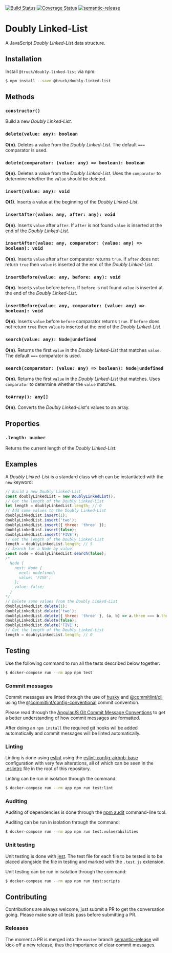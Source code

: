 [![Build Status](https://travis-ci.org/truck-js/doubly-linked-list.svg?branch=master)](https://travis-ci.org/truck-js/doubly-linked-list)
[![Coverage Status](https://coveralls.io/repos/github/truck-js/doubly-linked-list/badge.svg?branch=master)](https://coveralls.io/github/truck-js/doubly-linked-list?branch=master)
[![semantic-release](https://img.shields.io/badge/%20%20%F0%9F%93%A6%F0%9F%9A%80-semantic--release-e10079.svg)](https://github.com/semantic-release/semantic-release)

# Doubly Linked-List

A JavaScript _Doubly Linked-List_ data structure.

## Installation

Install `@truck/doubly-linked-list` via npm:

```sh
$ npm install --save @truck/doubly-linked-list
```

## Methods

### `constructor()`

Build a new _Doubly Linked-List_.

### `delete(value: any): boolean`

**O(n)**. Deletes a value from the _Doubly Linked-List_. The default `===` comparator is used.

### `delete(comparator: (value: any) => boolean): boolean`

**O(n)**. Deletes a value from the _Doubly Linked-List_. Uses the `comparator` to determine whether
the `value` should be deleted.

### `insert(value: any): void`

**O(1)**. Inserts a value at the beginning of the _Doubly Linked-List_.

### `insertAfter(value: any, after: any): void`

**O(n)**. Inserts `value` after `after`. If `after` is not found `value` is inserted at the end of
the _Doubly Linked-List_.

### `insertAfter(value: any, comparator: (value: any) => boolean): void`

**O(n)**. Inserts `value` after `after` comparator returns `true`. If `after` does not return `true`
then `value` is inserted at the end of the _Doubly Linked-List_.

### `insertBefore(value: any, before: any): void`

**O(n)**. Inserts `value` before `before`. If `before` is not found `value` is inserted at the end
of the _Doubly Linked-List_.

### `insertBefore(value: any, comparator: (value: any) => boolean): void`

**O(n)**. Inserts `value` before `before` comparator returns `true`. If `before` does not return
`true` then `value` is inserted at the end of the _Doubly Linked-List_.

### `search(value: any): Node|undefined`

**O(n)**. Returns the first `value` in the _Doubly Linked-List_ that matches `value`. The default
`===` comparator is used.

### `search(comparator: (value: any) => boolean): Node|undefined`

**O(n)**. Returns the first `value` in the _Doubly Linked-List_ that matches. Uses `comparator` to
determine whether the `value` matches.

### `toArray(): any[]`

**O(n)**. Converts the _Doubly Linked-List_'s values to an array.

## Properties

### `.length: number`

Returns the current length of the _Doubly Linked-List_.

## Examples

A _Doubly Linked-List_ is a standard class which can be instantiated with the `new` keyword:

```js
// Build a new Doubly Linked-List
const doublyLinkedList = new DoublyLinkedList();
// Get the length of the Doubly Linked-List
let length = doublyLinkedList.length; // 0
// Add some values to the Doubly Linked-List
doublyLinkedList.insert(1);
doublyLinkedList.insert('two');
doublyLinkedList.insert({ three: 'three' });
doublyLinkedList.insert(false);
doublyLinkedList.insert('FIVE');
// Get the length of the Doubly Linked-List
length = doublyLinkedList.length; // 5
// Search for a Node by value
const node = doublyLinkedList.search(false);
/*
  Node {
    next: Node {
      next: undefined;
      value: 'FIVE';
    };
    value: false;
  }
*/
// Delete some values from the Doubly Linked-List
doublyLinkedList.delete(1);
doublyLinkedList.delete('two');
doublyLinkedList.delete({ three: 'three' }, (a, b) => a.three === b.three);
doublyLinkedList.delete(false);
doublyLinkedList.delete('FIVE');
// Get the length of the Doubly Linked-List
length = doublyLinkedList.length; // 0
```

## Testing

Use the following command to run all the tests described below together:

```sh
$ docker-compose run --rm app npm test
```

### Commit messages

Commit messages are linted through the use of [husky](https://www.npmjs.com/package/husky) and
[@commitlint/cli](https://www.npmjs.com/package/@commitlint/cli) using the
[@commitlint/config-conventional](https://www.npmjs.com/package/@commitlint/config-conventional)
commit convention.

Please read through the
[AngularJS Git Commit Message Conventions](https://gist.github.com/stephenparish/9941e89d80e2bc58a153)
to get a better understanding of how commit messages are formatted.

After doing an `npm install` the required git hooks wil be added automatically and commit messages
will be linted automatically.

### Linting

Linting is done using [eslint](https://eslint.org/) using the
[eslint-config-airbnb-base](https://www.npmjs.com/package/eslint-config-airbnb-base) configuration
with very few alterations, all of which can be seen in the [.eslintrc](.eslintrc) file in the root
of this repository.

Linting can be run in isolation through the command:

```sh
$ docker-compose run --rm app npm run test:lint
```

### Auditing

Auditing of dependencies is done through the [npm audit](https://docs.npmjs.com/cli/audit)
command-line tool.

Auditing can be run in isolation through the command:

```sh
$ docker-compose run --rm app npm run test:vulnerabilities
```

### Unit testing

Unit testing is done with [jest](https://jestjs.io). The test file for each file to be tested is to
be placed alongside the file in testing and marked with the `.test.js` extension.

Unit testing can be run in isolation through the command:

```sh
$ docker-compose run --rm app npm run test:scripts
```

## Contributing

Contributions are always welcome, just submit a PR to get the conversation going. Please make sure
all tests pass before submitting a PR.

### Releases

The moment a PR is merged into the `master` branch
[semantic-release](https://github.com/semantic-release/semantic-release) will kick-off a new
release, thus the importance of clear commit messages.
